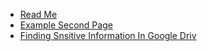 - [Read Me](README)
- [Example Second Page](second-page)
- [Finding Snsitive Information In Google Driv](Finding_sensitive_information)
